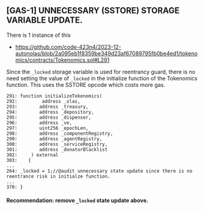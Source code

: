 ## [GAS-1] UNNECESSARY (SSTORE) STORAGE VARIABLE UPDATE.
There is 1 instance of this

- https://github.com/code-423n4/2023-12-autonolas/blob/2a095eb1f8359be349d23af67089795fb0be4ed1/tokenomics/contracts/Tokenomics.sol#L291

Since the `_locked` storage variable is used for reentrancy guard, there is no need setting the value of `_locked` in the initialize function of the Tokenomics function. This uses the SSTORE opcode which costs more gas.

```
291: function initializeTokenomics(
292:         address _olas,
293:        address _treasury,
294:        address _depository,
295:        address _dispenser,
296:        address _ve,
297:        uint256 _epochLen,
298:        address _componentRegistry,
299:        address _agentRegistry,
300:        address _serviceRegistry,
301:        address _donatorBlacklist
302:     ) external
303:    {
...
264: _locked = 1;//@audit unnecessary state update since there is no reentrance risk in initialze function.
...
370: }

```
#### Recommendation: remove `_locked` state update above.